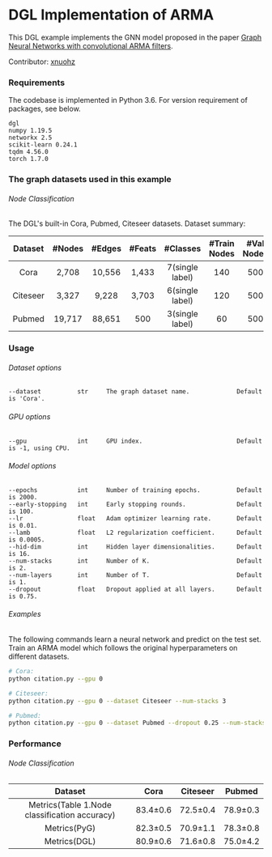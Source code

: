 # DGL Implementation of ARMA

This DGL example implements the GNN model proposed in the paper [Graph Neural Networks with convolutional ARMA filters](https://arxiv.org/abs/1901.01343).

Contributor: [xnuohz](https://github.com/xnuohz)

### Requirements
The codebase is implemented in Python 3.6. For version requirement of packages, see below.

```
dgl
numpy 1.19.5
networkx 2.5
scikit-learn 0.24.1
tqdm 4.56.0
torch 1.7.0
```

### The graph datasets used in this example

###### Node Classification

The DGL's built-in Cora, Pubmed, Citeseer datasets. Dataset summary:

| Dataset | #Nodes | #Edges | #Feats | #Classes | #Train Nodes | #Val Nodes | #Test Nodes |
| :-: | :-: | :-: | :-: | :-: | :-: | :-: | :-: |
| Cora | 2,708 | 10,556 | 1,433 | 7(single label) | 140 | 500 | 1000 |
| Citeseer | 3,327 | 9,228 | 3,703 | 6(single label) | 120 | 500 | 1000 |
| Pubmed | 19,717 | 88,651 | 500 | 3(single label) | 60 | 500 | 1000 |

### Usage

###### Dataset options
```
--dataset          str     The graph dataset name.             Default is 'Cora'.
```

###### GPU options
```
--gpu              int     GPU index.                          Default is -1, using CPU.
```

###### Model options
```
--epochs           int     Number of training epochs.          Default is 2000.
--early-stopping   int     Early stopping rounds.              Default is 100.
--lr               float   Adam optimizer learning rate.       Default is 0.01.
--lamb             float   L2 regularization coefficient.      Default is 0.0005.
--hid-dim          int     Hidden layer dimensionalities.      Default is 16.
--num-stacks       int     Number of K.                        Default is 2.
--num-layers       int     Number of T.                        Default is 1.
--dropout          float   Dropout applied at all layers.      Default is 0.75.
```

###### Examples

The following commands learn a neural network and predict on the test set.
Train an ARMA model which follows the original hyperparameters on different datasets.
```bash
# Cora:
python citation.py --gpu 0

# Citeseer:
python citation.py --gpu 0 --dataset Citeseer --num-stacks 3

# Pubmed:
python citation.py --gpu 0 --dataset Pubmed --dropout 0.25 --num-stacks 1
```

### Performance

###### Node Classification

| Dataset | Cora | Citeseer | Pubmed |
| :-: | :-: | :-: | :-: |
| Metrics(Table 1.Node classification accuracy) | 83.4±0.6 | 72.5±0.4 | 78.9±0.3 |
| Metrics(PyG) | 82.3±0.5 | 70.9±1.1 | 78.3±0.8 |
| Metrics(DGL) | 80.9±0.6 | 71.6±0.8 | 75.0±4.2 |